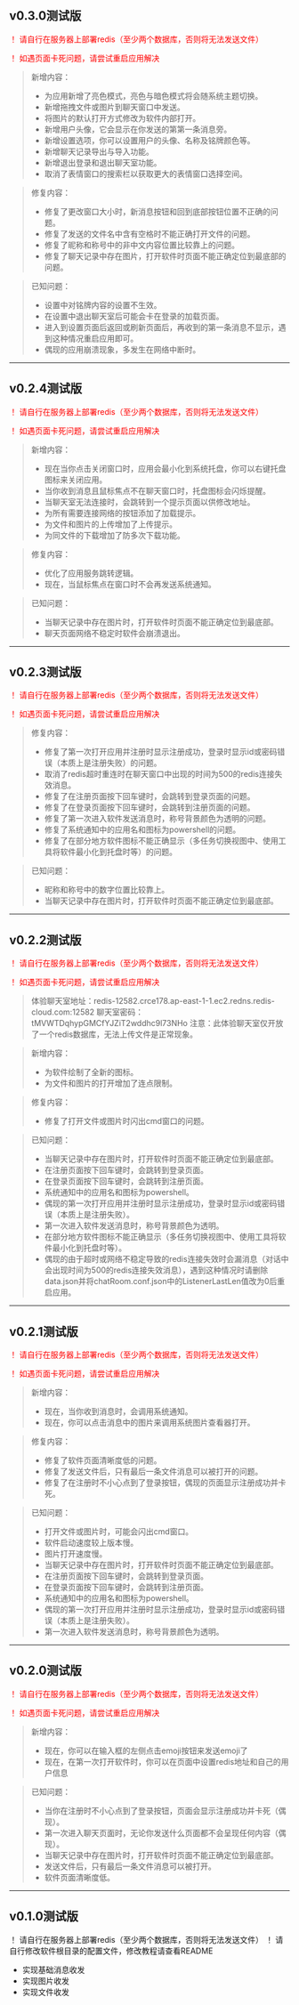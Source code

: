 ## v0.3.0测试版
 <p style="color: red;">！ 请自行在服务器上部署redis（至少两个数据库，否则将无法发送文件）</p>
 <p style="color: red;">！ 如遇页面卡死问题，请尝试重启应用解决</p>

> 新增内容：
> - 为应用新增了亮色模式，亮色与暗色模式将会随系统主题切换。
> - 新增拖拽文件或图片到聊天窗口中发送。
> - 将图片的默认打开方式修改为软件内部打开。
> - 新增用户头像，它会显示在你发送的第第一条消息旁。
> - 新增设置选项，你可以设置用户的头像、名称及铭牌颜色等。
> - 新增聊天记录导出与导入功能。
> - 新增退出登录和退出聊天室功能。
> - 取消了表情窗口的搜索栏以获取更大的表情窗口选择空间。

> 修复内容：
> - 修复了更改窗口大小时，新消息按钮和回到底部按钮位置不正确的问题。
> - 修复了发送的文件名中含有空格时不能正确打开文件的问题。
> - 修复了昵称和称号中的非中文内容位置比较靠上的问题。
> - 修复了聊天记录中存在图片，打开软件时页面不能正确定位到最底部的问题。

> 已知问题：
> - 设置中对铭牌内容的设置不生效。
> - 在设置中退出聊天室后可能会卡在登录的加载页面。
> - 进入到设置页面后返回或刷新页面后，再收到的第一条消息不显示，遇到这种情况重启应用即可。
> - 偶现的应用崩溃现象，多发生在网络中断时。

------
## v0.2.4测试版
 <p style="color: red;">！ 请自行在服务器上部署redis（至少两个数据库，否则将无法发送文件）</p>
 <p style="color: red;">！ 如遇页面卡死问题，请尝试重启应用解决</p>

> 新增内容：
> - 现在当你点击关闭窗口时，应用会最小化到系统托盘，你可以右键托盘图标来关闭应用。
> - 当你收到消息且鼠标焦点不在聊天窗口时，托盘图标会闪烁提醒。
> - 当聊天室无法连接时，会跳转到一个提示页面以供修改地址。
> - 为所有需要连接网络的按钮添加了加载提示。
> - 为文件和图片的上传增加了上传提示。
> - 为同文件的下载增加了防多次下载功能。

> 修复内容：
> - 优化了应用服务跳转逻辑。
> - 现在，当鼠标焦点在窗口时不会再发送系统通知。

> 已知问题：
> - 当聊天记录中存在图片时，打开软件时页面不能正确定位到最底部。
> - 聊天页面网络不稳定时软件会崩溃退出。

------
## v0.2.3测试版
 <p style="color: red;">！ 请自行在服务器上部署redis（至少两个数据库，否则将无法发送文件）</p>
 <p style="color: red;">！ 如遇页面卡死问题，请尝试重启应用解决</p>

> 修复内容：
> - 修复了第一次打开应用并注册时显示注册成功，登录时显示id或密码错误（本质上是注册失败）的问题。
> - 取消了redis超时重连时在聊天窗口中出现的时间为500的redis连接失效消息。
> - 修复了在注册页面按下回车键时，会跳转到登录页面的问题。
> - 修复了在登录页面按下回车键时，会跳转到注册页面的问题。
> - 修复了第一次进入软件发送消息时，称号背景颜色为透明的问题。
> - 修复了系统通知中的应用名和图标为powershell的问题。
> - 修复了在部分地方软件图标不能正确显示（多任务切换视图中、使用工具将软件最小化到托盘时等）的问题。

> 已知问题：
> - 昵称和称号中的数字位置比较靠上。
> - 当聊天记录中存在图片时，打开软件时页面不能正确定位到最底部。

------
## v0.2.2测试版
 <p style="color: red;">！ 请自行在服务器上部署redis（至少两个数据库，否则将无法发送文件）</p>
 <p style="color: red;">！ 如遇页面卡死问题，请尝试重启应用解决</p>

> 体验聊天室地址：redis-12582.crce178.ap-east-1-1.ec2.redns.redis-cloud.com:12582
> 聊天室密码：tMVWTDqhypGMCfYJZiT2wddhc9l73NHo
> 注意：此体验聊天室仅开放了一个redis数据库，无法上传文件是正常现象。

> 新增内容：
> - 为软件绘制了全新的图标。
> - 为文件和图片的打开增加了连点限制。

> 修复内容：
> - 修复了打开文件或图片时闪出cmd窗口的问题。

> 已知问题：
> - 当聊天记录中存在图片时，打开软件时页面不能正确定位到最底部。
> - 在注册页面按下回车键时，会跳转到登录页面。
> - 在登录页面按下回车键时，会跳转到注册页面。
> - 系统通知中的应用名和图标为powershell。
> - 偶现的第一次打开应用并注册时显示注册成功，登录时显示id或密码错误（本质上是注册失败）。
> - 第一次进入软件发送消息时，称号背景颜色为透明。
> - 在部分地方软件图标不能正确显示（多任务切换视图中、使用工具将软件最小化到托盘时等）。
> - 偶现的由于超时或网络不稳定导致的redis连接失效时会漏消息（对话中会出现时间为500的redis连接失效消息），遇到这种情况时请删除data.json并将chatRoom.conf.json中的ListenerLastLen值改为0后重启应用。

------
## v0.2.1测试版
 <p style="color: red;">！ 请自行在服务器上部署redis（至少两个数据库，否则将无法发送文件）</p>
 <p style="color: red;">！ 如遇页面卡死问题，请尝试重启应用解决</p>

> 新增内容：
> - 现在，当你收到消息时，会调用系统通知。
> - 现在，你可以点击消息中的图片来调用系统图片查看器打开。

> 修复内容：
> - 修复了软件页面清晰度低的问题。
> - 修复了发送文件后，只有最后一条文件消息可以被打开的问题。
> - 修复了在注册时不小心点到了登录按钮，偶现的页面显示注册成功并卡死。

> 已知问题：
> - 打开文件或图片时，可能会闪出cmd窗口。
> - 软件启动速度较上版本慢。
> - 图片打开速度慢。
> - 当聊天记录中存在图片时，打开软件时页面不能正确定位到最底部。
> - 在注册页面按下回车键时，会跳转到登录页面。
> - 在登录页面按下回车键时，会跳转到注册页面。
> - 系统通知中的应用名和图标为powershell。
> - 偶现的第一次打开应用并注册时显示注册成功，登录时显示id或密码错误（本质上是注册失败）。
> - 第一次进入软件发送消息时，称号背景颜色为透明。

------
## v0.2.0测试版
 <p style="color: red;">！ 请自行在服务器上部署redis（至少两个数据库，否则将无法发送文件）</p>
 <p style="color: red;">！ 如遇页面卡死问题，请尝试重启应用解决</p>

> 新增内容：
> - 现在，你可以在输入框的左侧点击emoji按钮来发送emoji了
> - 现在，在第一次打开软件时，你可以在页面中设置redis地址和自己的用户信息

> 已知问题：
> - 当你在注册时不小心点到了登录按钮，页面会显示注册成功并卡死（偶现）。
> - 第一次进入聊天页面时，无论你发送什么页面都不会呈现任何内容（偶现）。
> - 当聊天记录中存在图片时，打开软件时页面不能正确定位到最底部。
> - 发送文件后，只有最后一条文件消息可以被打开。
> - 软件页面清晰度低。

------
## v0.1.0测试版
 ！ 请自行在服务器上部署redis（至少两个数据库，否则将无法发送文件）
 ！ 请自行修改软件根目录的配置文件，修改教程请查看README

- 实现基础消息收发
- 实现图片收发
- 实现文件收发